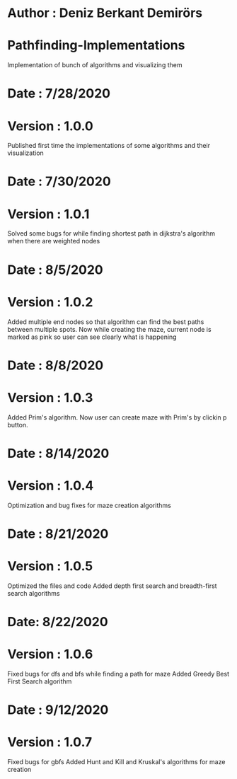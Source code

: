 # Author : Deniz Berkant Demirörs

# Pathfinding-Implementations
Implementation of bunch of algorithms and visualizing them

# Date : 7/28/2020
# Version : 1.0.0
Published first time the implementations of some algorithms and their visualization

# Date : 7/30/2020
# Version : 1.0.1
Solved some bugs for while finding shortest path in dijkstra's algorithm when there are weighted nodes

# Date : 8/5/2020
# Version : 1.0.2
Added multiple end nodes so that algorithm can find the best paths between multiple spots.
Now while creating the maze, current node is marked as pink so user can see clearly what is happening

# Date : 8/8/2020
# Version : 1.0.3
Added Prim's algorithm. 
Now user can create maze with Prim's by clickin p button.

# Date : 8/14/2020
# Version : 1.0.4
Optimization and bug fixes for maze creation algorithms

# Date : 8/21/2020
# Version : 1.0.5
Optimized the files and code
Added depth first search and breadth-first search algorithms

# Date: 8/22/2020
# Version : 1.0.6
Fixed bugs for dfs and bfs while finding a path for maze
Added Greedy Best First Search algorithm

# Date : 9/12/2020
# Version : 1.0.7
Fixed bugs for gbfs
Added Hunt and Kill and Kruskal's algorithms for maze creation
